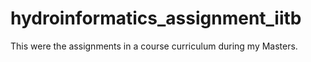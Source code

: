 # hydroinformatics_assignment_iitb
This were the assignments in a course curriculum during my Masters.

